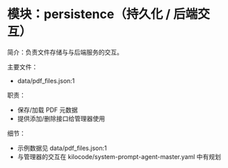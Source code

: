 # 模块：persistence（持久化 / 后端交互）

简介：负责文件存储与与后端服务的交互。

主要文件：
- data/pdf_files.json:1

职责：
- 保存/加载 PDF 元数据
- 提供添加/删除接口给管理器使用

细节：
- 示例数据见 data/pdf_files.json:1
- 与管理器的交互在 kilocode/system-prompt-agent-master.yaml 中有规划